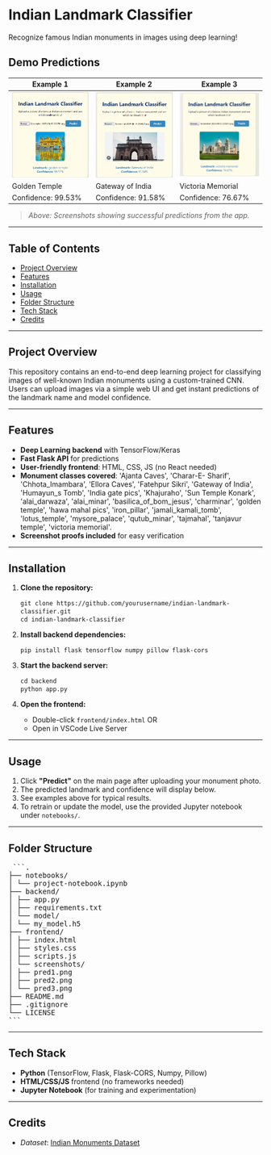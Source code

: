 # Indian Landmark Classifier

Recognize famous Indian monuments in images using deep learning!

## Demo Predictions

| Example 1                                       | Example 2                                       | Example 3                                       |
| ----------------------------------------------- | ----------------------------------------------- | ----------------------------------------------- |
| ![Prediction 1](frontend/screenshots/pred1.png) | ![Prediction 2](frontend/screenshots/pred2.png) | ![Prediction 3](frontend/screenshots/pred3.png) |
| Golden Temple                                   | Gateway of India                                | Victoria Memorial                               |
| Confidence: 99.53%                              | Confidence: 91.58%                              | Confidence: 76.67%                              |

> _Above: Screenshots showing successful predictions from the app._

---

## Table of Contents

- [Project Overview](#project-overview)
- [Features](#features)
- [Installation](#installation)
- [Usage](#usage)
- [Folder Structure](#folder-structure)
- [Tech Stack](#tech-stack)
- [Credits](#credits)

---

## Project Overview

This repository contains an end-to-end deep learning project for classifying images of well-known Indian monuments using a custom-trained CNN.  
Users can upload images via a simple web UI and get instant predictions of the landmark name and model confidence.

---

## Features

- **Deep Learning backend** with TensorFlow/Keras
- **Fast Flask API** for predictions
- **User-friendly frontend**: HTML, CSS, JS (no React needed)
- **Monument classes covered**: 'Ajanta Caves', 'Charar-E- Sharif', 'Chhota_Imambara', 'Ellora Caves',
  'Fatehpur Sikri', 'Gateway of India', 'Humayun_s Tomb', 'India gate pics',
  'Khajuraho', 'Sun Temple Konark', 'alai_darwaza', 'alai_minar',
  'basilica_of_bom_jesus', 'charminar', 'golden temple', 'hawa mahal pics',
  'iron_pillar', 'jamali_kamali_tomb', 'lotus_temple', 'mysore_palace',
  'qutub_minar', 'tajmahal', 'tanjavur temple', 'victoria memorial'.
- **Screenshot proofs included** for easy verification

---

## Installation

1. **Clone the repository:**

   ```
   git clone https://github.com/yourusername/indian-landmark-classifier.git
   cd indian-landmark-classifier
   ```

2. **Install backend dependencies:**

   ```
   pip install flask tensorflow numpy pillow flask-cors
   ```

3. **Start the backend server:**

   ```
   cd backend
   python app.py
   ```

4. **Open the frontend:**
   - Double-click `frontend/index.html` OR
   - Open in VSCode Live Server

---

## Usage

1. Click **"Predict"** on the main page after uploading your monument photo.
2. The predicted landmark and confidence will display below.
3. See examples above for typical results.
4. To retrain or update the model, use the provided Jupyter notebook under `notebooks/`.

---

## Folder Structure

<pre> ```.
├── notebooks/
│ └── project-notebook.ipynb
├── backend/
│ ├── app.py
│ ├── requirements.txt
│ └── model/
│ └── my_model.h5
├── frontend/
│ ├── index.html
│ ├── styles.css
│ ├── scripts.js
│ └── screenshots/
│ ├── pred1.png
│ ├── pred2.png
│ └── pred3.png
├── README.md
├── .gitignore
└── LICENSE
``` </pre>

---

## Tech Stack

- **Python** (TensorFlow, Flask, Flask-CORS, Numpy, Pillow)
- **HTML/CSS/JS** frontend (no frameworks needed)
- **Jupyter Notebook** (for training and experimentation)

---

## Credits

- _Dataset_: [Indian Monuments Dataset](https://www.kaggle.com/danushkumarv/indian-monuments-image-dataset)
